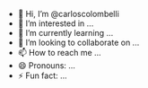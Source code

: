- 👋 Hi, I’m @carloscolombelli
- 👀 I’m interested in ...
- 🌱 I’m currently learning ...
- 💞️ I’m looking to collaborate on ...
- 📫 How to reach me ...
- 😄 Pronouns: ...
- ⚡ Fun fact: ...

<!---
carloscolombelli/carloscolombelli is a ✨ special ✨ repository because its `README.md` (this file) appears on your GitHub profile.
You can click the Preview link to take a look at your changes.
--->

